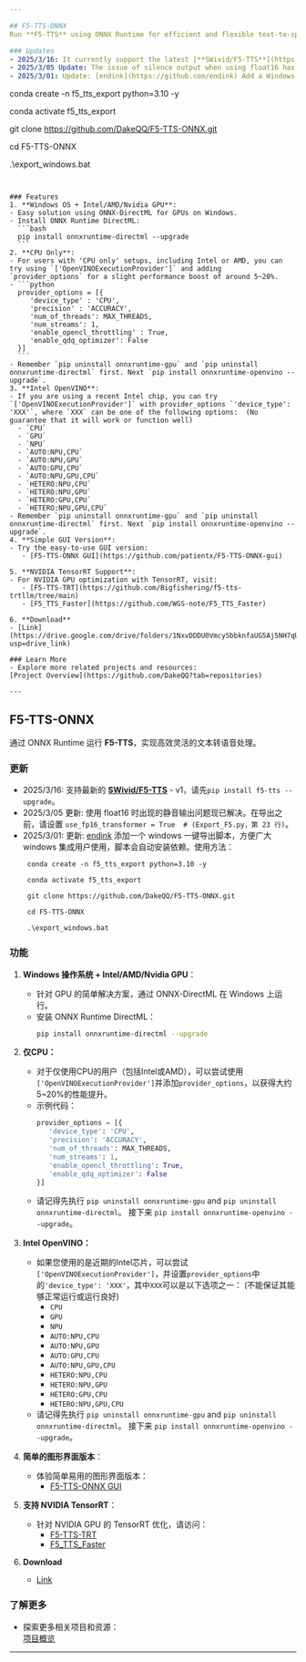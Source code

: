 ```yaml
---

## F5-TTS-ONNX  
Run **F5-TTS** using ONNX Runtime for efficient and flexible text-to-speech processing.

### Updates  
- 2025/3/16: It currently support the latest [**SWivid/F5-TTS**](https://github.com/SWivid/F5-TTS) - v1. Please `pip install f5-tts --upgrade` first.
- 2025/3/05 Update: The issue of silence output when using float16 has now been resolved. Please set `use_fp16_transformer = True  # (Export_F5.py, Line: 23)` before export.
- 2025/3/01: Update: [endink](https://github.com/endink) Add a Windows one-key export script to facilitate the use of Windows integration users. The script will automatically install dependencies. Usage:
  ```
   conda create -n f5_tts_export python=3.10 -y
   
   conda activate f5_tts_export
   
   git clone https://github.com/DakeQQ/F5-TTS-ONNX.git
   
   cd F5-TTS-ONNX
   
   .\export_windows.bat
   ```


### Features  
1. **Windows OS + Intel/AMD/Nvidia GPU**:  
   - Easy solution using ONNX-DirectML for GPUs on Windows.  
   - Install ONNX Runtime DirectML:  
     ```bash
     pip install onnxruntime-directml --upgrade
     ```
2. **CPU Only**:
   - For users with 'CPU only' setups, including Intel or AMD, you can try using `['OpenVINOExecutionProvider']` and adding `provider_options` for a slight performance boost of around 5~20%.
   - ```python
     provider_options = [{
        'device_type' : 'CPU',
        'precision' : 'ACCURACY',
        'num_of_threads': MAX_THREADS,
        'num_streams': 1,
        'enable_opencl_throttling' : True,
        'enable_qdq_optimizer': False
     }]
     ```
   - Remember `pip uninstall onnxruntime-gpu` and `pip uninstall onnxruntime-directml` first. Next `pip install onnxruntime-openvino --upgrade`.
3. **Intel OpenVINO**:
   - If you are using a recent Intel chip, you can try `['OpenVINOExecutionProvider']` with provider_options `'device_type': 'XXX'`, where `XXX` can be one of the following options:  (No guarantee that it will work or function well)
     - `CPU`  
     - `GPU`  
     - `NPU`  
     - `AUTO:NPU,CPU`  
     - `AUTO:NPU,GPU`  
     - `AUTO:GPU,CPU`  
     - `AUTO:NPU,GPU,CPU`  
     - `HETERO:NPU,CPU`  
     - `HETERO:NPU,GPU`  
     - `HETERO:GPU,CPU`  
     - `HETERO:NPU,GPU,CPU`
   - Remember `pip uninstall onnxruntime-gpu` and `pip uninstall onnxruntime-directml` first. Next `pip install onnxruntime-openvino --upgrade`.
4. **Simple GUI Version**:  
   - Try the easy-to-use GUI version:  
      - [F5-TTS-ONNX GUI](https://github.com/patientx/F5-TTS-ONNX-gui)

5. **NVIDIA TensorRT Support**:  
   - For NVIDIA GPU optimization with TensorRT, visit:  
      - [F5-TTS-TRT](https://github.com/Bigfishering/f5-tts-trtllm/tree/main)
      - [F5_TTS_Faster](https://github.com/WGS-note/F5_TTS_Faster)

6. **Download**
   - [Link](https://drive.google.com/drive/folders/1NxvDDDU0VmcySbbknfaUG5Aj5NH7qUBX?usp=drive_link)

### Learn More  
- Explore more related projects and resources:  
  [Project Overview](https://github.com/DakeQQ?tab=repositories)

---
```


## F5-TTS-ONNX  
通过 ONNX Runtime 运行 **F5-TTS**，实现高效灵活的文本转语音处理。

### 更新  
- 2025/3/16: 支持最新的 [**SWivid/F5-TTS**](https://github.com/SWivid/F5-TTS) - v1，请先`pip install f5-tts --upgrade`。
- 2025/3/05 更新: 使用 float16 时出现的静音输出问题现已解决。在导出之前，请设置 `use_fp16_transformer = True  # (Export_F5.py，第 23 行)`。
- 2025/3/01: 更新: [endink](https://github.com/endink) 添加一个 windows 一键导出脚本，方便广大 windows 集成用户使用，脚本会自动安装依赖。使用方法：
  ```
   conda create -n f5_tts_export python=3.10 -y
   
   conda activate f5_tts_export
   
   git clone https://github.com/DakeQQ/F5-TTS-ONNX.git
   
   cd F5-TTS-ONNX
   
   .\export_windows.bat
   ```

### 功能  
1. **Windows 操作系统 + Intel/AMD/Nvidia GPU**：  
   - 针对 GPU 的简单解决方案，通过 ONNX-DirectML 在 Windows 上运行。  
   - 安装 ONNX Runtime DirectML：  
     ```bash
     pip install onnxruntime-directml --upgrade
     ```
2. **仅CPU：**  
   - 对于仅使用CPU的用户（包括Intel或AMD），可以尝试使用`['OpenVINOExecutionProvider']`并添加`provider_options`，以获得大约5~20%的性能提升。
   - 示例代码：  
     ```python
     provider_options = [{
        'device_type': 'CPU',
        'precision': 'ACCURACY',
        'num_of_threads': MAX_THREADS,
        'num_streams': 1,
        'enable_opencl_throttling': True,
        'enable_qdq_optimizer': False
     }]
     ```  
   - 请记得先执行 `pip uninstall onnxruntime-gpu` and `pip uninstall onnxruntime-directml`。 接下来 `pip install onnxruntime-openvino --upgrade`。 

3. **Intel OpenVINO：**  
   - 如果您使用的是近期的Intel芯片，可以尝试`['OpenVINOExecutionProvider']`，并设置`provider_options`中的`'device_type': 'XXX'`，其中`XXX`可以是以下选项之一： (不能保证其能够正常运行或运行良好)
     - `CPU`  
     - `GPU`  
     - `NPU`  
     - `AUTO:NPU,CPU`  
     - `AUTO:NPU,GPU`  
     - `AUTO:GPU,CPU`  
     - `AUTO:NPU,GPU,CPU`  
     - `HETERO:NPU,CPU`  
     - `HETERO:NPU,GPU`  
     - `HETERO:GPU,CPU`  
     - `HETERO:NPU,GPU,CPU`
   - 请记得先执行 `pip uninstall onnxruntime-gpu` and `pip uninstall onnxruntime-directml`。 接下来 `pip install onnxruntime-openvino --upgrade`。 
4. **简单的图形界面版本**：  
   - 体验简单易用的图形界面版本：  
      - [F5-TTS-ONNX GUI](https://github.com/patientx/F5-TTS-ONNX-gui)

5. **支持 NVIDIA TensorRT**：  
   - 针对 NVIDIA GPU 的 TensorRT 优化，请访问：  
      - [F5-TTS-TRT](https://github.com/Bigfishering/f5-tts-trtllm/tree/main)
      - [F5_TTS_Faster](https://github.com/WGS-note/F5_TTS_Faster)

6. **Download**
   - [Link](https://drive.google.com/drive/folders/1NxvDDDU0VmcySbbknfaUG5Aj5NH7qUBX?usp=drive_link)

### 了解更多  
- 探索更多相关项目和资源：  
  [项目概览](https://github.com/DakeQQ?tab=repositories)

---  
